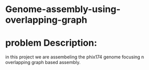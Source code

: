 # Genome-assembly-using-overlapping-graph
# problem Description:
in this project we are assembeling the phix174 genome focusing n overlapping graph based assembly.

